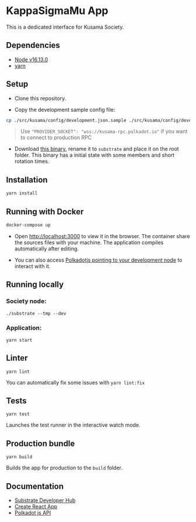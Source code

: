 # KappaSigmaMu App

This is a dedicated interface for Kusama Society.

## Dependencies

* [Node v16.13.0](#)
* [yarn](https://yarnpkg.com)

## Setup

- Clone this repository.

- Copy the development sample config file:
```bash
cp ./src/kusama/config/development.json.sample ./src/kusama/config/development.json
```

> Use `"PROVIDER_SOCKET": "wss://kusama-rpc.polkadot.io"` if you want to connect to production RPC

- Download [this binary](https://gateway.pinata.cloud/ipfs/QmPbk5Xx3kHdWw4gDBiNTp6dSnzW8d2PAofE1TAh2Tpc9J), rename it to `substrate` and place it on the root folder. This binary has a initial state with some members and short rotation times.

## Installation

```bash
yarn install
```

## Running with Docker

```bash
docker-compose up
```

- Open [http://localhost:3000](http://localhost:3000) to view it in the browser. The container share the sources files with your machine. The application compiles automatically after editing.

- You can also access [Polkadotjs pointing to your development node](https://polkadot.js.org/apps/?rpc=ws%3A%2F%2F127.0.0.1%3A9944#/society) to interact with it.

## Running locally

### Society node:

```
./substrate --tmp --dev
```

### Application:

```
yarn start
```

## Linter

```
yarn lint
```

You can automatically fix some issues with `yarn lint:fix`


## Tests

```
yarn test
```

Launches the test runner in the interactive watch mode.

## Production bundle

```
yarn build
```

Builds the app for production to the `build` folder.

## Documentation

* [Substrate Developer Hub](https://substrate.dev)
* [Create React App](https://github.com/facebook/create-react-app)
* [Polkadot js API](https://polkadot.js.org/api)
